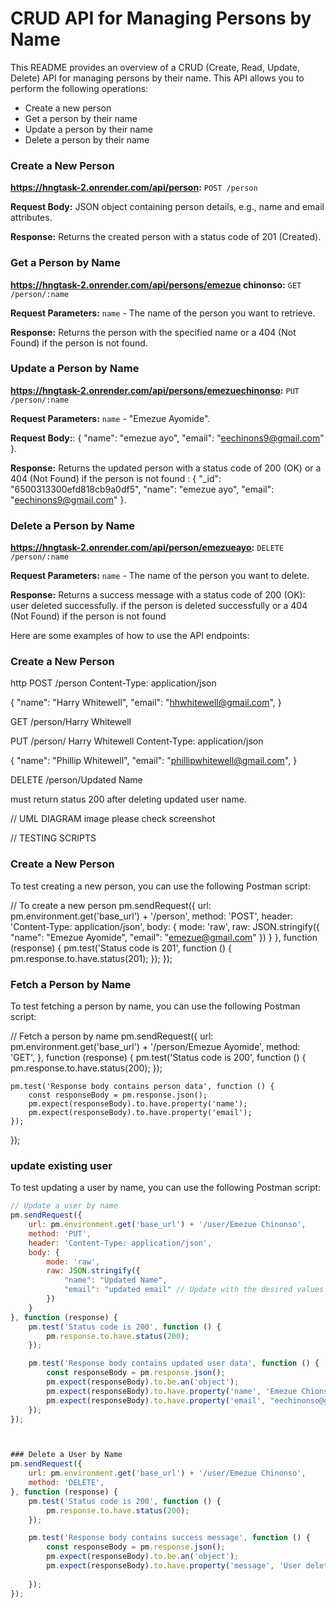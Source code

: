 # CRUD API for Managing Persons by Name

This README provides an overview of a CRUD (Create, Read, Update, Delete) API for managing persons by their name. This API allows you to perform the following operations:

- Create a new person
- Get a person by their name
- Update a person by their name
- Delete a person by their name




### Create a New Person

**https://hngtask-2.onrender.com/api/person:** `POST /person`

**Request Body:** JSON object containing person details, e.g., name and email attributes.

**Response:** Returns the created person with a status code of 201 (Created).

### Get a Person by Name

**https://hngtask-2.onrender.com/api/persons/emezue chinonso:** `GET /person/:name`

**Request Parameters:** `name` - The name of the person you want to retrieve.

**Response:** Returns the person with the specified name or a 404 (Not Found) if the person is not found.

### Update a Person by Name

**https://hngtask-2.onrender.com/api/persons/emezuechinonso:** `PUT /person/:name`

**Request Parameters:** `name` - "Emezue Ayomide".

**Request Body:**: {
   "name": "emezue ayo",
   "email": "eechinons9@gmail.com"
}. 

**Response:** Returns the updated person with a status code of 200 (OK) or a 404 (Not Found) if the person is not found : {
    "_id": "6500313300efd818cb9a0df5",
    "name": "emezue ayo",
    "email": "eechinons9@gmail.com"
}.

### Delete a Person by Name

**https://hngtask-2.onrender.com/api/person/emezueayo:** `DELETE /person/:name`

**Request Parameters:** `name` - The name of the person you want to delete.

**Response:** Returns a success message with a status code of 200 (OK):  user deleted successfully. if the person is deleted successfully or a 404 (Not Found) if the person is not found 

Here are some examples of how to use the API endpoints:

### Create a New Person

http
POST /person
Content-Type: application/json

{
  "name": "Harry Whitewell",
  "email": "hhwhitewell@gmail.com",
}


GET /person/Harry Whitewell


PUT /person/ Harry Whitewell
Content-Type: application/json

{
  "name": "Phillip Whitewell",
  "email": "phillipwhitewell@gmail.com",
}


DELETE /person/Updated Name

must return status 200 after deleting updated user name.





// UML DIAGRAM image please check screenshot

 // TESTING SCRIPTS 

 ### Create a New Person

To test creating a new person, you can use the following Postman script:

// To create a new person
 pm.sendRequest({
    url: pm.environment.get('base_url') + '/person',
    method: 'POST',
    header: 'Content-Type: application/json',
    body: {
        mode: 'raw',
        raw: JSON.stringify({
            "name": "Emezue Ayomide",
            "email": "emezue@gmail.com"
        })
    }
}, function (response) {
    pm.test('Status code is 201', function () {
        pm.response.to.have.status(201);
    });
});

 

 ### Fetch a Person by Name

To test fetching a person by name, you can use the following Postman script:

// Fetch a person by name
pm.sendRequest({
    url: pm.environment.get('base_url') + '/person/Emezue Ayomide', 
    method: 'GET',
}, function (response) {
    pm.test('Status code is 200', function () {
        pm.response.to.have.status(200);
    });

    pm.test('Response body contains person data', function () {
        const responseBody = pm.response.json();
        pm.expect(responseBody).to.have.property('name');
        pm.expect(responseBody).to.have.property('email');
    });
});


### update existing user



To test updating a user by name, you can use the following Postman script:

```javascript
// Update a user by name
pm.sendRequest({
    url: pm.environment.get('base_url') + '/user/Emezue Chinonso',
    method: 'PUT',
    header: 'Content-Type: application/json',
    body: {
        mode: 'raw',
        raw: JSON.stringify({
            "name": "Updated Name",
            "email": "updated email" // Update with the desired values.
        })
    }
}, function (response) {
    pm.test('Status code is 200', function () {
        pm.response.to.have.status(200);
    });

    pm.test('Response body contains updated user data', function () {
        const responseBody = pm.response.json();
        pm.expect(responseBody).to.be.an('object');
        pm.expect(responseBody).to.have.property('name', 'Emezue Chionso'); 
        pm.expect(responseBody).to.have.property('email', "eechinonso@gmail.com"); 
    });
});



### Delete a User by Name
pm.sendRequest({
    url: pm.environment.get('base_url') + '/user/Emezue Chinonso', 
    method: 'DELETE',
}, function (response) {
    pm.test('Status code is 200', function () {
        pm.response.to.have.status(200);
    });

    pm.test('Response body contains success message', function () {
        const responseBody = pm.response.json();
        pm.expect(responseBody).to.be.an('object');
        pm.expect(responseBody).to.have.property('message', 'User deleted successfully'); // Verify the success message.
        
    });
});
